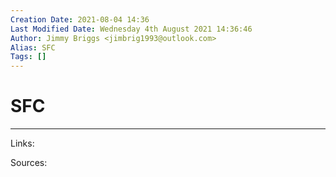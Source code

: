 ```yaml
---
Creation Date: 2021-08-04 14:36
Last Modified Date: Wednesday 4th August 2021 14:36:46
Author: Jimmy Briggs <jimbrig1993@outlook.com>
Alias: SFC
Tags: []
---
```


# SFC

***

Links: 

Sources:

